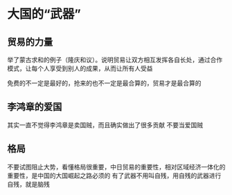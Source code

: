 
# 大国的“武器”

## 贸易的力量
举了蒙古求和的例子（隆庆和议）。说明贸易让双方相互发挥各自长处，通过合作模式，让每个人享受到别人的成果，从而让所有人受益

免费的不一定是最好的，抢来的也不一定是最合算的，贸易才是最合算的

## 李鸿章的爱国

其实一直不觉得李鸿章是卖国贼，而且确实做出了很多贡献
不要当爱国贼

## 格局

不要试图阻止大势，看懂格局很重要，中日贸易的重要性，相对区域经济一体化的重要性，是中国的大国崛起之路必须的
有了武器不用叫自残，用自残的武器进行自残，就是脑残


